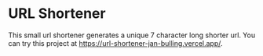 # URL Shortener

This small url shortener generates a unique 7 character long shorter url. You can try this project at https://url-shortener-jan-bulling.vercel.app/.
